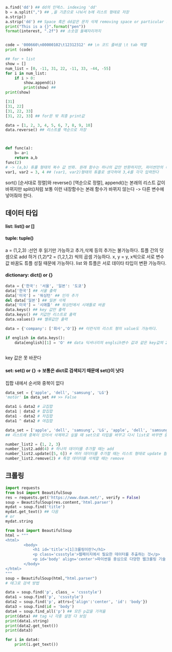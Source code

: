 
```python
a.find('dd') ## dd의 인덱스. indexing 'dd'
b = a.split(",") ## ,을 기준으로 나눠서 b에 리스트 형태로 저장
a.strip()
a.strip('dd') ## Space 혹은 dd같은 문자 삭제 removing space or particular str
print("This is a {}".format("pen"))
format(interest, ".2f") ## 소숫점 둘째자리까지


code = '000660\n00000102\t12312312' ## \n 코드 줄바꿈 \t tab 역할
print (code)

## for + list
show = []
num_list = [0, -11, 31, 22, -11, 33, -44, -55]
for i in num_list:
    if i > 0:
        show.append(i)
        print(show) ## 
print(show)

[31] 
[31, 22]
[31, 22, 33]
[31, 22, 33] ## for문 밖 최종 print값

data = [1, 2, 3, 4, 5, 6, 7, 8, 9, 10]
data.reverse() ## 리스트를 역순으로 저장



def func(a):
    b= a+1
    return a,b
func(2)
# -> (a,b) 튜퓰 형태의 복수 값 반화. 원래 함수는 하나의 값만 반환하지만, 파이썬만의 특징!!(튜플의 성질 이용) 마찬가지로 아래도 가능
var1, var2 = 3, 4 ## (var1, var2)형태의 튜플로 생각하여 3,4를 각각 입력한다


```

sort() [순서대로 정렬]와 reverse() [역순으로 정렬], append()는 본래의 리스트 값이 바뀌지만 split()처럼 보통 이런 내장함수는 본래 함수가 바뀌지 않는다 -> 다른 변수에 넣어줘야 한다.

## 데이터 타입

#### list: list() or []
#### tuple: tuple()
a = (1,2,3) :선언 후 읽기만 가능하고 추가,삭제 등의 추가는 불가능하다. 튜플 간의 덧셈으로 add 하거 (1,2)*2 = (1,2,1,2) 씩의 곱셈 가능하다. x, y = y, x씩으로  서로 변수값 바꿈도 튜플 성질 때문에 가능하다.
list 와 튜플은 서로 데이타 타입이 변환 가능하다.

#### dictionary: dict() or {}
```python
data = {'한국': '서울', '일본': '도쿄'} 
data['한국'] ## 서울 출력
data['미국'] = '워싱턴' ## 인자 추가
del data['일본'] ## 일본 삭제
data['미국'] = '시애틀' ## 워싱턴에서 시애틀로 바꿈
data.keys() ## key 값만 출력
data.keys() ## 키값만 리스트로 출력
data.values() ## 밸류값만 출력

data = {'company': ['회사','O']} ## 이런식의 리스트 형의 value도 가능하다.

if english in data.keys(): 
    data[english][1] = 'O' ## data 딕셔너리의 englsih변수 값과 같은 key값의 2번째 value를 'O'로 바꿔줌
    
```

key 값은 못 바꾼다

#### set: set() or {} -> 보통은 dict로 검색되기 때문에 set()이 낫다
집합 내에서 순서와 중복이 없다 
```python
data_set = {'apple', 'dell', 'samsung', 'LG'}
'motor' in data_set ## >> False

data1 & data2 # 교집합
data1 | data2 # 합집합
data1 - data2 # 차집합
data1 ^ data2 # 여집합

data_set = ['apple', 'dell', 'samsung', 'LG', 'apple', 'dell', 'samsung', 'LG']
## 리스트에 중복이 있어서 삭제하고 싶을 때 set으로 타입을 바꾸고 다시 list로 바꾸면 중복이 삭제

number_list2 = {1, 2, 3}
number_list2.add(4) # 하나의 데이터를 추가할 때는 add
number_list2.update([5, 6]) # 여러 데이터를 추가할 때는 리스트 형태로 update 함수를 사용
number_list2.remove(2) # 특정 데이터를 삭제할 때는 remove

```

## 크롤링

``` python
import requests
from bs4 import BeautifulSoup
res = requests.get('https://www.daum.net/', verify = False)
soup = BeautifulSoup(res.content,'html.parser')
mydat = soup.find('title')
mydat.get_text() ## 다음
# or
mydat.string

from bs4 import BeautifulSoup
html = """
<html> 
        <body> 
            <h1 id='title'>[1]크롤링이란?</h1> 
            <p class='cssstyle'>웹페이지에서 필요한 데이터를 추출하는 것</p> 
            <p id='body' align='center'>파이썬을 중심으로 다양한 웹크롤링 기술 발달</p> 
        </body> 
</html>
"""
soup = BeautifulSoup(html,"html.parser")
# 태그로 검색 방법

data = soup.find('p', class_ = 'cssstyle')
data1 = soup.find('p', 'cssstyle')
data2 = soup.find('p', attrs={'align':'center', 'id': 'body'})
data3 = soup.find(id = 'body')
data4 = soup.find_all('p') ## 모든 p값을 가져옮
print(data) ## tag 나 각종 설정 다 보임
print(data1.string)
print(data2.get_text())
print(data3)

for i in data4:
    print(i.get_text())

```

